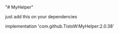 "# MyHelper"

just add this on your dependencies

implementation 'com.github.TistoW:MyHelper:2.0.38'
